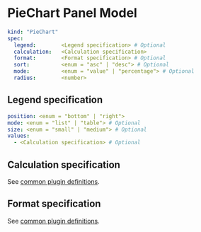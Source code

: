 # PieChart Panel Model

```yaml
kind: "PieChart"
spec:
  legend:        <Legend specification> # Optional
  calculation:   <Calculation specification>
  format:        <Format specification> # Optional
  sort:          <enum = "asc" | "desc"> # Optional
  mode:          <enum = "value" | "percentage"> # Optional
  radius:        <number>
```

## Legend specification

```yaml
position: <enum = "bottom" | "right">
mode: <enum = "list" | "table"> # Optional
size: <enum = "small" | "medium"> # Optional
values:
  - <Calculation specification> # Optional
```

## Calculation specification

See [common plugin definitions](https://github.com/perses/perses/blob/main/docs/plugins/common.md#calculation-specification).

## Format specification

See [common plugin definitions](https://github.com/perses/perses/blob/main/docs/plugins/common.md#format-specification).
